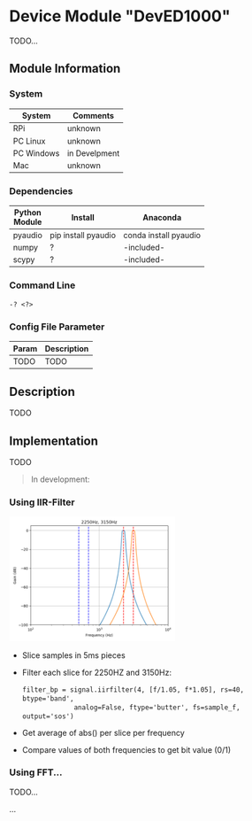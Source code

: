 # Device Module "DevED1000"

TODO...

## Module Information

### System

| System | Comments |
| --- | --- |
| RPi | unknown
| PC Linux | unknown
| PC Windows | in Develpment
| Mac | unknown

### Dependencies

| Python<br>Module | Install | Anaconda |
| --- | --- | --- |
| pyaudio | pip install pyaudio | conda install pyaudio
| numpy | ? | -included-
| scypy | ? | -included-

### Command Line

    -? <?>

### Config File Parameter

| Param | Description |
| :--- | :--- |
| TODO | TODO

## Description

TODO



## Implementation

TODO

> In development:

### Using IIR-Filter

<img src="../img/ED1000IIR.png" width="300px">

 * Slice samples in 5ms pieces
 * Filter each slice for 2250HZ and 3150Hz:

       filter_bp = signal.iirfilter(4, [f/1.05, f*1.05], rs=40, btype='band',
                    analog=False, ftype='butter', fs=sample_f, output='sos')

 * Get average of abs() per slice per frequency
 * Compare values of both frequencies to get bit value (0/1)

 ### Using FFT...

TODO...

 ...
